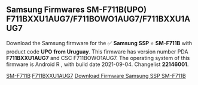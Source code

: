 <h2>Samsung Firmwares SM-F711B(UPO) F711BXXU1AUG7/F711BOWO1AUG7/F711BXXU1AUG7</h2>
Download the Samsung firmware for the ✅ <strong>Samsung SSP </strong> ⭐ <strong>SM-F711B</strong> with product code <strong>UPO</strong> <strong> from Uruguay</strong>. This firmware has version number PDA <strong>F711BXXU1AUG7</strong> and CSC F711BOWO1AUG7. The operating system of this firmware is Android R , with build date 2021-09-04. Changelist <strong>22146001</strong>.


[SM-F711B](https://samfirm.shop/samsung/model/SM-F711B)
[F711BXXU1AUG7](https://samfirm.shop/samsung/pda/F711BXXU1AUG7)
[Download Firmware Samsung SSP SM-F711B](https://samfirm.shop/samsung/firmware/452420)
